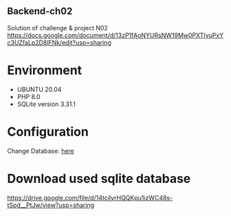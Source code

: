 ## Backend-ch02
Solution of challenge &amp; project N02
https://docs.google.com/document/d/13zP1fAoNYURsNW19Mw0PXTIyuPxYc3UZfaLp2D8lFNk/edit?usp=sharing
# Environment
- UBUNTU 20.04
- PHP 8.0
- SQLite version 3.31.1
# Configuration
Change Database: [here](https://github.com/CELEC-USTHB-CLUB/backend-ch02/blob/main/Database/connection.php#L3)
# Download used sqlite database
https://drive.google.com/file/d/14tciIyrHQQKpu1jzWC48s-tSpd__PtJw/view?usp=sharing
